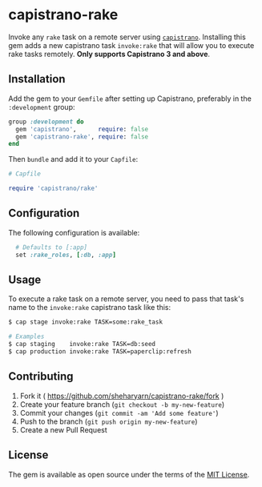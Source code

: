 
capistrano-rake
===============

Invoke any `rake` task on a remote server using [`capistrano`](https://capistranorb.com/).
Installing this gem adds a new capistrano task `invoke:rake` that will allow you to
execute rake tasks remotely. __Only supports Capistrano 3 and above__.


## Installation

Add the gem to your `Gemfile` after setting up Capistrano, preferably in the `:development`
group:

```ruby
group :development do
  gem 'capistrano',      require: false
  gem 'capistrano-rake', require: false
end
```

Then `bundle` and add it to your `Capfile`:

```ruby
# Capfile

require 'capistrano/rake'
```

## Configuration

The following configuration is available:

```ruby
  # Defaults to [:app]
  set :rake_roles, [:db, :app]
```

## Usage

To execute a rake task on a remote server, you need to pass that task's name to the `invoke:rake`
capistrano task like this:

```bash
$ cap stage invoke:rake TASK=some:rake_task

# Examples
$ cap staging    invoke:rake TASK=db:seed
$ cap production invoke:rake TASK=paperclip:refresh

```


## Contributing

1. Fork it ( https://github.com/sheharyarn/capistrano-rake/fork )
2. Create your feature branch (`git checkout -b my-new-feature`)
3. Commit your changes (`git commit -am 'Add some feature'`)
4. Push to the branch (`git push origin my-new-feature`)
5. Create a new Pull Request



## License

The gem is available as open source under the terms of the [MIT License](http://opensource.org/licenses/MIT).
